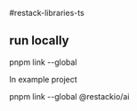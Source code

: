 #restack-libraries-ts

## run locally

pnpm link --global

In example project

pnpm link --global @restackio/ai
